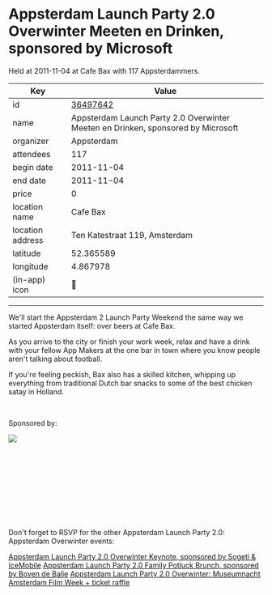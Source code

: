 # Appsterdam Launch Party 2.0 Overwinter Meeten en Drinken, sponsored by Microsoft
Held at 2011-11-04 at Cafe Bax with 117 Appsterdammers.
        
|Key|Value
|---|---|
|id|[36497642](https://www.meetup.com/appsterdam/events/36497642/)|
|name|Appsterdam Launch Party 2.0 Overwinter Meeten en Drinken, sponsored by Microsoft|
|organizer|Appsterdam|
|attendees|117|
|begin date|2011-11-04|
|end date|2011-11-04|
|price|0|
|location name|Cafe Bax|
|location address|Ten Katestraat 119, Amsterdam|
|latitude|52.365589|
|longitude|4.867978|
|(in-app) icon|🍺|

---

We'll start the Appsterdam 2 Launch Party Weekend the same way we started Appsterdam itself: over beers at Cafe Bax.

As you arrive to the city or finish your work week, relax and have a drink with your fellow App Makers at the one bar in town where you know people aren't talking about football.

If you're feeling peckish, Bax also has a skilled kitchen, whipping up everything from traditional Dutch bar snacks to some of the best chicken satay in Holland.

 

Sponsored by:

<img src="http://photos3.meetupstatic.com/photos/event/a/1/3/8/event_67541272.jpeg" />

 

 

 

 

 

Don't forget to RSVP for the other Appsterdam Launch Party 2.0: Appsterdam Overwinter events:

[Appsterdam Launch Party 2.0 Overwinter Keynote, sponsored by Sogeti & IceMobile](http://www.meetup.com/Appsterdam/events/36497712/) [Appsterdam Launch Party 2.0 Family Potluck Brunch, sponsored by Boven de Balie](http://www.meetup.com/Appsterdam/events/36497732/) [Appsterdam Launch Party 2.0 Overwinter: Museumnacht](http://www.meetup.com/Appsterdam/events/37805582/) [Amsterdam Film Week + ticket raffle](http://www.meetup.com/Appsterdam/events/38205102/)  


